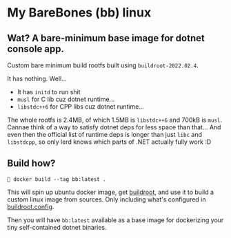 # My BareBones (bb) linux

## Wat? A bare-minimum base image for dotnet console app.

Custom bare minimum build rootfs built using `buildroot-2022.02.4`.

It has nothing. Well...
  * It has `initd` to run shit
  * `musl` for C lib cuz dotnet runtime...
  * `libstdc++6` for CPP libs cuz dotnet runtime...

The whole rootfs is 2.4MB, of which 1.5MB is `libstdc++6` and 700kB is `musl`.
Cannae think of a way to satisfy dotnet deps for less space than that...
And even then the official list of runtime deps is longer than just `libc` and
`libstdcpp`, so only lerd knows which parts of .NET actually fully work :D

## Build how?

```
🌸 docker build --tag bb:latest .
```

This will spin up ubuntu docker image, get [buildroot](https://buildroot.org/),
and use it to build a custom linux image from sources. Only including what's
configured in [buildroot.config](buildroot.config).

Then you will have `bb:latest` available as a base image for dockerizing your
tiny self-contained dotnet binaries.